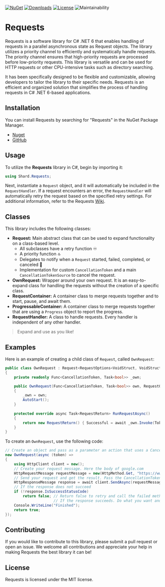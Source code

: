 [![NuGet](https://img.shields.io/nuget/vpre/Shard.Requests)](https://www.nuget.org/packages/Shard.Requests) [![Downloads](https://img.shields.io/nuget/dt/Shard.Requests)](https://www.nuget.org/packages/Shard.Requests) [![License](https://img.shields.io/github/license/TypNull/requests.svg)](https://github.com/TypNull/requests/blob/master/LICENSE) ![Maintainability](https://img.shields.io/badge/Maintainability%20Index-86%25-brightgreen)
# Requests

Requests is a software library for C# .NET 6 that enables handling of requests in a parallel asynchronous state as Request objects.
The library utilizes a priority channel to efficiently and systematically handle requests. 
The priority channel ensures that high-priority requests are processed before low-priority requests. 
This library is versatile and can be used for HTTP requests or other CPU-intensive tasks such as directory searching. 

It has been specifically designed to be flexible and customizable, allowing developers to tailor the library to their specific needs. 
Requests is an efficient and organized solution that simplifies the process of handling requests in C# .NET 6-based applications.

## Installation

You can install Requests by searching for "Requests" in the NuGet Package Manager.
 - [Nuget](https://www.nuget.org/packages/Shard.Requests)
 - [GitHub](https://github.com/TypNull/Requests)

## Usage

To utilize the **Requests** library in C#, begin by importing it:

```csharp
using Shard.Requests;
```

Next, instantiate a `Request` object, and it will automatically be included in the `RequestHandler`. If a request encounters an error, the `RequestHandler` will automatically retry the request based on the specified retry settings. For additional information, refer to the Requests [Wiki](https://github.com/TypNull/Requests/wiki/).

## Classes

This library includes the following classes:

- **Request:** Main abstract class that can be used to expand functionality on a class-based level.
    - All subclasses have a retry function ♾️
    - A priority function 🔝
    - Delegates to notify when a `Request` started, failed, completed, or canceled 📢
    - Implementation for custom `CancellationToken` and a main `CancellationTokenSource` to cancel the request.
- **OwnRequest:** Wrapper around your own request. It is an easy-to-expand class for handling the requests without the creation of a specific class.
- **RequestContainer:** A container class to merge requests together and to start, pause, and await them.
- **ProgressableContainer:** A container class to merge requests together that are using a `Progress` object to report the progress.
- **RequestHandler:** A class to handle requests. Every handler is independent of any other handler.

> Expand and use as you like!

## Examples

Here is an example of creating a child class of `Request`, called `OwnRequest`:

```cs
public class OwnRequest : Request<RequestOptions<VoidStruct, VoidStruct>, VoidStruct, VoidStruct>
{
    private readonly Func<CancellationToken, Task<bool>> _own;

    public OwnRequest(Func<CancellationToken, Task<bool>> own, RequestOptions<VoidStruct, VoidStruct>? requestOptions = null) : base(requestOptions)
    {
        _own = own;
        AutoStart();
    }
        
    protected override async Task<RequestReturn> RunRequestAsync() 
    { 
        return new RequestReturn() { Successful = await _own.Invoke(Token) };
    }
}
```
To create an `OwnRequest`, use the following code:

```cs
// Create an object and pass as a parameter an action that uses a CancellationToken
new OwnRequest(async (token) =>
{
    using HttpClient client = new();
    // Create your request message. Here the body of google.com
    HttpRequestMessage requestMessage = new(HttpMethod.Get, "https://www.google.com");
    // Send your request and get the result. Pass the CancellationToken for handling it later over the Request object
    HttpResponseMessage response = await client.SendAsync(requestMessage, token);
    // If the response does not succeed
    if (!response.IsSuccessStatusCode)
        return false; // Return false to retry and call the failed method
                      // If the response succeeds. Do what you want and return to finish the request
    Console.WriteLine("Finished");
    return true;
});
```

## Contributing

If you would like to contribute to this library, please submit a pull request or open an issue. We welcome all contributions and appreciate your help in making Requests the best library it can be!

## License

Requests is licensed under the MIT license.
